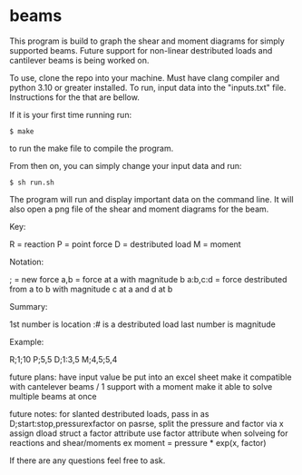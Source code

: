 # beams
This program is build to graph the shear and moment diagrams for simply supported beams. Future support for non-linear destributed loads and cantilever beams is being worked on.

To use, clone the repo into your machine. Must have clang compiler and python 3.10 or greater installed.
To run, input data into the "inputs.txt" file. Instructions for the that are bellow.

If it is your first time running run:

    $ make

to run the make file to compile the program.

From then on, you can simply change your input data and run:

    $ sh run.sh 

The program will run and display important data on the command line. It will also open a png file of the shear and moment diagrams for the beam.

Key:

R = reaction
P = point force
D = destributed load
M = moment

Notation:

; = new force
a,b = force at a with magnitude b
a:b,c:d = force destributed from a to b with magnitude c at a and d at b

Summary:

1st number is location
:# is a destributed load
last number is magnitude

Example:

R;1;10
P;5,5
D;1:3,5 
M;4,5;5,4



future plans:
    have input value be put into an excel sheet
    make it compatible with cantelever beams / 1 support with a moment
    make it able to solve multiple beams at once

future notes:
for slanted destributed loads, pass in as 
    D;start:stop,pressurexfactor
    on pasrse, split the pressure and factor via x
    assign dload struct a factor attribute
    use factor attribute when solveing for reactions and shear/moments
        ex moment = pressure * exp(x, factor)

If there are any questions feel free to ask.
